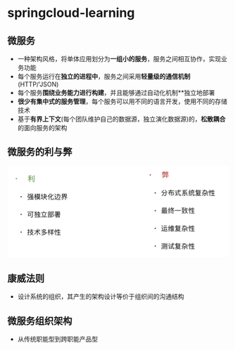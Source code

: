 # springcloud-learning
## 微服务
* 一种架构风格，将单体应用划分为**一组小的服务**，服务之间相互协作，实现业务功能
* 每个服务运行在**独立的进程中**，服务之间采用**轻量级的通信机制**(HTTP/'JSON)
* 每个服务**围绕业务能力进行构建**，并且能够通过自动化机制**独立地部署
* **很少有集中式的服务管理**，每个服务可以用不同的语言开发，使用不同的存储技术
* 基于**有界上下文**(每个团队维护自己的数据源，独立演化数据源)的，**松散耦合**的面向服务的架构
## 微服务的利与弊
![images](https://github.com/fearlessroy/springcloud-learning/blob/master/images/weakness%26strength.png)
## 康威法则
* 设计系统的组织，其产生的架构设计等价于组织间的沟通结构
## 微服务组织架构
* 从传统职能型到跨职能产品型

